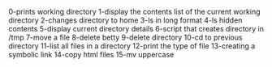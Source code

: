0-prints working directory
1-display the contents list of the current working directory
2-changes directory to home
3-ls in long format
4-ls hidden contents
5-display current directory details
6-script that creates directory in /tmp
7-move a file
8-delete betty
9-delete directory
10-cd to previous directory
11-list all files in a directory
12-print the type of file
13-creating a symbolic link
14-copy html files
15-mv uppercase
